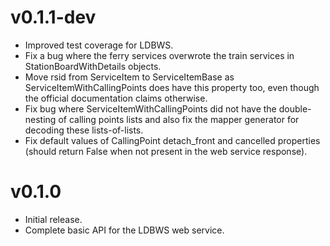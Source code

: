 v0.1.1-dev
==========

* Improved test coverage for LDBWS.
* Fix a bug where the ferry services overwrote the train services in StationBoardWithDetails
  objects.
* Move rsid from ServiceItem to ServiceItemBase as ServiceItemWithCallingPoints does have this
  property too, even though the official documentation claims otherwise.
* Fix bug where ServiceItemWithCallingPoints did not have the double-nesting of calling points lists
  and also fix the mapper generator for decoding these lists-of-lists.
* Fix default values of CallingPoint detach_front and cancelled properties (should return False when
  not present in the web service response).

v0.1.0
======

* Initial release.
* Complete basic API for the LDBWS web service.


